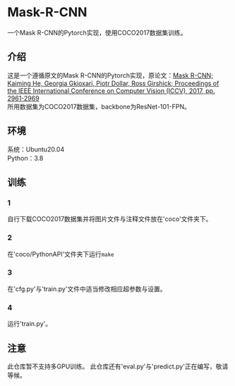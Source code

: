 # Mask-R-CNN
一个Mask R-CNN的Pytorch实现，使用COCO2017数据集训练。
## 介绍
这是一个遵循原文的Mask R-CNN的Pytorch实现，原论文：[Mask R-CNN; Kaiming He, Georgia Gkioxari, Piotr Dollar, Ross Girshick; Proceedings of the IEEE International Conference on Computer Vision (ICCV), 2017, pp. 2961-2969](https://arxiv.org/abs/1703.06870)  
所用数据集为COCO2017数据集，backbone为ResNet-101-FPN。
## 环境
系统：Ubuntu20.04  
Python：3.8  

## 训练
### 1
自行下载COCO2017数据集并将图片文件与注释文件放在'coco'文件夹下。
### 2
在'coco/PythonAPI'文件夹下运行`make`
### 3
在'cfg.py'与'train.py'文件中适当修改相应超参数与设置。
### 4
运行'train.py'。
## 注意
此仓库暂不支持多GPU训练。
此仓库还有'eval.py'与'predict.py'正在编写，敬请等候。
